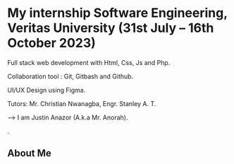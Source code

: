 # My internship Software Engineering, Veritas University (31st July – 16th October 2023)

Full stack web development with Html, Css, Js and Php.

Collaboration tool : Git, Gitbash and Github.

UI/UX Design using Figma.

Tutors: Mr. Christian Nwanagba, Engr. Stanley A. T.

--> I am Justin Anazor (A.k.a Mr. Anorah).

.

## About Me
